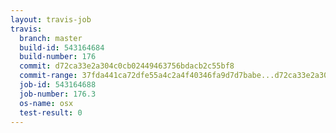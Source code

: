 ```yaml
---
layout: travis-job
travis:
  branch: master
  build-id: 543164684
  build-number: 176
  commit: d72ca33e2a304c0cb02449463756bdacb2c55bf8
  commit-range: 37fda441ca72dfe55a4c2a4f40346fa9d7d7babe...d72ca33e2a304c0cb02449463756bdacb2c55bf8
  job-id: 543164688
  job-number: 176.3
  os-name: osx
  test-result: 0
---
```

